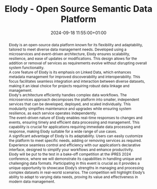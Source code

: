 ---
abstract: "Elody is an open-source data platform known for its flexibility and adaptability,
  tailored to meet diverse data management needs. Developed using a microservices
  and event-driven architecture, Elody ensures scalability, resilience, and ease of
  updates or modifications. This design allows for the addition or removal of services
  as requirements evolve without disrupting overall system functionality.\n\nA core
  feature of Elody is its emphasis on Linked Data, which enhances metadata management
  for improved discoverability and interoperability. This focus facilitates seamless
  integration and interaction between diverse datasets, making it an ideal choice
  for projects requiring robust data linkage and management.\n\nElody's architecture
  efficiently handles complex data workflows. The microservices approach decomposes
  the platform into smaller, independent services that can be developed, deployed,
  and scaled individually. This modularity simplifies maintenance and upgrades while
  ensuring system resilience, as each service operates independently.\n\nThe event-driven
  nature of Elody enables real-time responses to changes and events, ensuring timely
  and efficient data processing and management. This capability is crucial for applications
  requiring immediate data processing and response, making Elody suitable for a wide
  range of use cases.\n\nA significant advantage of Elody is its adaptability. Users
  can easily customize the platform to meet specific needs, adding or removing services
  as required. Experience seamless control and efficiency with our application’s declarative
  interface, designed to simplify your workflows and enhance productivity. \n\nElody
  will be put to the test in a bake-off competition at the iPRES 2024 conference,
  where we will demonstrate its capabilities in handling unique and challenging data
  formats. Participating in this event is crucial as it provides a unique opportunity
  to showcase Elody’s strengths in managing and processing complex datasets in real-world
  scenarios. The competition will highlight Elody’s ability to adapt to varying data
  needs, proving its value and effectiveness in modern data management."
creators:
- Jeroen Wouters
date: 2024-09-18 11:55:00+01:00
document_url: null
grand_parent: iPRES
institutions: []
keywords:
- information technology for dp
- from document to data
landing_page_url: ''
language: eng
layout: publication
license: Creative Commons Zero (CC0-1.0)
notes_url: https://docs.google.com/document/d/1tSJimjLpVuNNMjbB3KZ5gPwYh7j3jrlWt1Vjsygx4yc/edit#heading=h.aar4tupij1po
parent: iPRES 2024
publication_type: tool demo
size: null
slides_url: ''
source_name: iPRES
stream_url: https://www.archief.vlaanderen.be/archief/records/dossiers/5acb210228ce4315ae650812d056a482329eb83ed2dc42398a51505dc153be81/documents/3c14f516b3bb42e6808a7c66fd54429b36d34b3d55634a3fb48a382b6aaa18f0
title: Elody - Open Source Semantic Data Platform
year: 2024
---